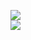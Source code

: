 [![](https://img.shields.io/badge/Made%20With-Github%20Spray-lightgrey.svg?style=for-the-badge&logo=github)](https://github.com/Annihil/github-spray#27058)  
[![](https://i.imgur.com/2DrTn0Z.gif)](https://github.com/Annihil/github-spray)